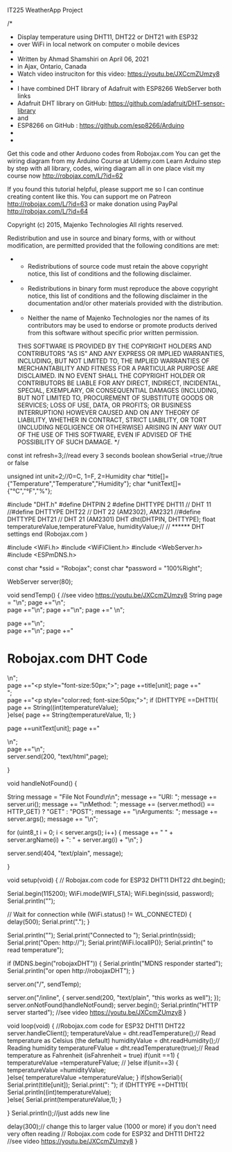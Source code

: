 IT225 WeatherApp Project

/*

 * Display temperature using DHT11, DHT22 or DHT21 with ESP32
 * over WiFi in local network on computer o mobile devices
 * 
 * Written by Ahmad Shamshiri on April 06, 2021
 * in Ajax, Ontario, Canada
 * Watch video instruciton for this video:  https://youtu.be/JXCcmZUmzy8
 * 
 * I have combined DHT library of Adafruit with ESP8266 WebServer both links 
 * Adafruit DHT library on GitHub: https://github.com/adafruit/DHT-sensor-library
 * and 
 * ESP8266 on GitHub : https://github.com/esp8266/Arduino
 * 
 * 
Get this code and other Arduono codes from Robojax.com
You can get the wiring diagram from my Arduino Course at Udemy.com
Learn Arduino step by step with all library, codes, wiring diagram all in one place
visit my course now http://robojax.com/L/?id=62

If you found this tutorial helpful, please support me so I can continue creating 
content like this. You can support me on Patreon http://robojax.com/L/?id=63
or make donation using PayPal http://robojax.com/L/?id=64

   Copyright (c) 2015, Majenko Technologies
   All rights reserved.

   Redistribution and use in source and binary forms, with or without modification,
   are permitted provided that the following conditions are met:

 * * Redistributions of source code must retain the above copyright notice, this
     list of conditions and the following disclaimer.

 * * Redistributions in binary form must reproduce the above copyright notice, this
     list of conditions and the following disclaimer in the documentation and/or
     other materials provided with the distribution.

 * * Neither the name of Majenko Technologies nor the names of its
     contributors may be used to endorse or promote products derived from
     this software without specific prior written permission.

   THIS SOFTWARE IS PROVIDED BY THE COPYRIGHT HOLDERS AND CONTRIBUTORS "AS IS" AND
   ANY EXPRESS OR IMPLIED WARRANTIES, INCLUDING, BUT NOT LIMITED TO, THE IMPLIED
   WARRANTIES OF MERCHANTABILITY AND FITNESS FOR A PARTICULAR PURPOSE ARE
   DISCLAIMED. IN NO EVENT SHALL THE COPYRIGHT HOLDER OR CONTRIBUTORS BE LIABLE FOR
   ANY DIRECT, INDIRECT, INCIDENTAL, SPECIAL, EXEMPLARY, OR CONSEQUENTIAL DAMAGES
   (INCLUDING, BUT NOT LIMITED TO, PROCUREMENT OF SUBSTITUTE GOODS OR SERVICES;
   LOSS OF USE, DATA, OR PROFITS; OR BUSINESS INTERRUPTION) HOWEVER CAUSED AND ON
   ANY THEORY OF LIABILITY, WHETHER IN CONTRACT, STRICT LIABILITY, OR TORT
   (INCLUDING NEGLIGENCE OR OTHERWISE) ARISING IN ANY WAY OUT OF THE USE OF THIS
   SOFTWARE, EVEN IF ADVISED OF THE POSSIBILITY OF SUCH DAMAGE.
*/

const int refresh=3;//read every 3 seconds
boolean showSerial =true;//true or false

unsigned int unit=2;//0=C, 1=F, 2=Humidity
char *title[]={"Temperature","Temperature","Humidity"};
char *unitText[]={"&deg;C","&deg;F","%"};

#include "DHT.h"
#define DHTPIN 2 
#define DHTTYPE DHT11   // DHT 11
//#define DHTTYPE DHT22   // DHT 22  (AM2302), AM2321
//#define DHTTYPE DHT21   // DHT 21 (AM2301)
DHT dht(DHTPIN, DHTTYPE);
float temperatureValue,temperatureFValue, humidityValue;// 
// ****** DHT settings end (Robojax.com )

#include <WiFi.h>
#include <WiFiClient.h>
#include <WebServer.h>
#include <ESPmDNS.h>

const char *ssid = "Robojax";
const char *password = "100%Right";

WebServer server(80);


void sendTemp() {
//see video https://youtu.be/JXCcmZUmzy8
  String page = "<!DOCTYPE html>\n";
  page +="<html>\n";  
  page +="<head>\n";
  page +="<title>Robojax DHT</title>\n";
  page +="    <meta http-equiv='refresh' content='";
  page += String(refresh);// how often temperature is read
  page +="'/>\n";  

  page +="<head>\n";  
  page +="<body>\n"; 
  page +="<h1>Robojax.com DHT Code</h1>\n";    
  page +="<p style=\"font-size:50px;\">";
  page +=title[unit];
  page +="<br/>";  
  page +="<p style=\"color:red; font-size:50px;\">";
 if (DHTTYPE ==DHT11){
  page += String((int)temperatureValue);  
}else{
  page += String(temperatureValue, 1);
}

  page +=unitText[unit]; 
  page +="</p>\n</body>";  
  page +="</html>\n";  
 server.send(200,  "text/html",page);

}


void handleNotFound() {

  String message = "File Not Found\n\n";
  message += "URI: ";
  message += server.uri();
  message += "\nMethod: ";
  message += (server.method() == HTTP_GET) ? "GET" : "POST";
  message += "\nArguments: ";
  message += server.args();
  message += "\n";

  for (uint8_t i = 0; i < server.args(); i++) {
    message += " " + server.argName(i) + ": " + server.arg(i) + "\n";
  }

  server.send(404, "text/plain", message);

}

void setup(void) {
  // Robojax.com code for ESP32 DHT11 DHT22
   dht.begin();

  Serial.begin(115200);
  WiFi.mode(WIFI_STA);
  WiFi.begin(ssid, password);
  Serial.println("");

  // Wait for connection
  while (WiFi.status() != WL_CONNECTED) {
    delay(500);
    Serial.print(".");
  }

  Serial.println("");
  Serial.print("Connected to ");
  Serial.println(ssid);
  Serial.print("Open: http://");
  Serial.print(WiFi.localIP());
  Serial.println(" to read temperature");

  if (MDNS.begin("robojaxDHT")) {
    Serial.println("MDNS responder started");
    Serial.println("or open http://robojaxDHT");
  }

  server.on("/", sendTemp);
  
  server.on("/inline", []() {
    server.send(200, "text/plain", "this works as well");
  });
  server.onNotFound(handleNotFound);
  server.begin();
  Serial.println("HTTP server started");
  //see video https://youtu.be/JXCcmZUmzy8
}


void loop(void) {
  //Robojax.com code for ESP32 DHT11 DHT22
  server.handleClient();
  temperatureValue = dht.readTemperature();// Read temperature as Celsius (the default)
  humidityValue = dht.readHumidity();// Reading humidity 
  temperatureFValue = dht.readTemperature(true);// Read temperature as Fahrenheit (isFahrenheit = true)
  if(unit ==1)
  {
   temperatureValue =temperatureFValue; //
  }else if(unit==3)
  {
    temperatureValue =humidityValue;   
  }else{
    temperatureValue =temperatureValue;
  }
  if(showSerial){
      Serial.print(title[unit]);
      Serial.print(": ");
      if (DHTTYPE ==DHT11){
     Serial.println((int)temperatureValue);  
      }else{
       Serial.print(temperatureValue,1);
      }
      
  }
  Serial.println();//just adds new line

  delay(300);// change this to larger value (1000 or more) if you don't need very often reading
  // Robojax.com code for ESP32 and DHT11 DHT22  
  //see video https://youtu.be/JXCcmZUmzy8
}
